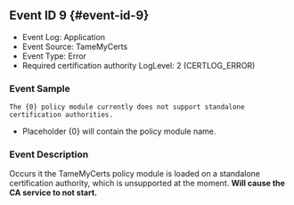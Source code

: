 ## Event ID 9 {#event-id-9}

- Event Log: Application
- Event Source: TameMyCerts
- Event Type: Error
- Required certification authority LogLevel: 2 (CERTLOG_ERROR)

### Event Sample

```
The {0} policy module currently does not support standalone certification authorities.
```

- Placeholder {0} will contain the policy module name.

### Event Description

Occurs it the TameMyCerts policy module is loaded on a standalone certification authority, which is unsupported at the moment. **Will cause the CA service to not start.**
